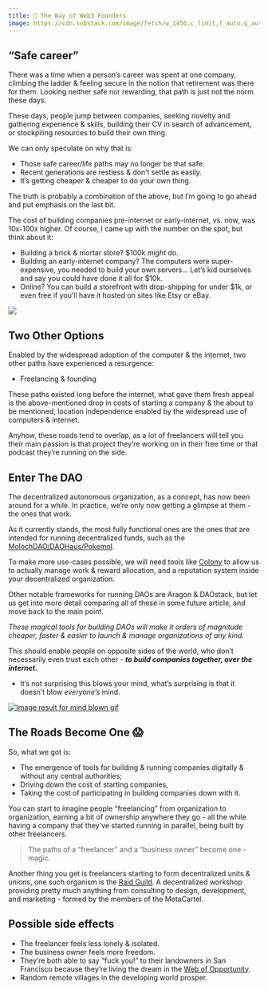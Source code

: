 ```yaml
---
title: 👣 The Way of Web3 Founders
image: https://cdn.substack.com/image/fetch/w_1456,c_limit,f_auto,q_auto:good/https%3A%2F%2Fbucketeer-e05bbc84-baa3-437e-9518-adb32be77984.s3.amazonaws.com%2Fpublic%2Fimages%2F7b0a2888-53a3-4f2d-8dbf-921c83337517_1200x841.jpeg
---
```


## **“Safe career”**

There was a time when a person’s career was spent at one company, climbing the ladder & feeling secure in the notion that retirement was there for them. Looking neither safe nor rewarding, that path is just not the norm these days.

These days, people jump between companies, seeking novelty and gathering experience & skills, building their CV in search of advancement, or stockpiling resources to build their own thing.

We can only speculate on why that is:

-   Those safe career/life paths may no longer be that safe.
-   Recent generations are restless & don’t settle as easily.
-   It’s getting cheaper & cheaper to do your own thing.


The truth is probably a combination of the above, but I’m going to go ahead and put emphasis on the last bit.

The cost of building companies pre-internet or early-internet, vs. now, was 10x-100x higher.
Of course, I came up with the number on the spot, but think about it:

-   Building a brick & mortar store? $100k _might_ do.
-   Building an early-internet company? The computers were super-expensive, you needed to build your own servers… Let’s kid ourselves and say you could have done it all for $10k.
-   Online? You can build a storefront with drop-shipping for under $1k, or even free if you’ll have it hosted on sites like Etsy or eBay.


[![](https://cdn.substack.com/image/fetch/w_1456,c_limit,f_auto,q_auto:good/https%3A%2F%2Fbucketeer-e05bbc84-baa3-437e-9518-adb32be77984.s3.amazonaws.com%2Fpublic%2Fimages%2F7b0a2888-53a3-4f2d-8dbf-921c83337517_1200x841.jpeg)](https://cdn.substack.com/image/fetch/c_limit,f_auto,q_auto:good/https%3A%2F%2Fbucketeer-e05bbc84-baa3-437e-9518-adb32be77984.s3.amazonaws.com%2Fpublic%2Fimages%2F7b0a2888-53a3-4f2d-8dbf-921c83337517_1200x841.jpeg)

## **Two Other Options**

Enabled by the widespread adoption of the computer & the internet, two other paths have experienced a resurgence:

-   Freelancing & founding


These paths existed long before the internet, what gave them fresh appeal is the above-mentioned drop in costs of starting a company & the about to be mentioned, location independence enabled by the widespread use of computers & internet.

Anyhow, these roads tend to overlap, as a lot of freelancers will tell you their main passion is that project they’re working on in their free time or that podcast they’re running on the side.

## **Enter The DAO**

The decentralized autonomous organization, as a concept, has now been around for a while. In practice, we’re only now getting a glimpse at them - the ones that work.

As it currently stands, the most fully functional ones are the ones that are intended for running decentralized funds, such as the [MolochDAO/DAOHaus/Pokemol](https://medium.com/odyssy/one-pokemol-to-rule-them-all-adb65129953e).

To make more use-cases possible, we will need tools like [Colony](https://colony.io/) to allow us to actually manage work & reward allocation, and a reputation system inside your decentralized organization.

Other notable frameworks for running DAOs are Aragon & DAOstack, but let us get into more detail comparing all of these in some future article, and move back to the main point.

_These magical tools for building DAOs will make it orders of magnitude cheaper, faster & easier to launch & manage organizations of any kind._

This should enable people on opposite sides of the world, who don’t necessarily even trust each other - _**to build companies together, over the internet.**_

-   It’s not surprising this blows your mind, what’s surprising is that it doesn’t blow _everyone’s_ mind.


[![Image result for mind blown gif](https://cdn.substack.com/image/fetch/w_1456,c_limit,f_auto,q_auto:good,fl_lossy/https%3A%2F%2Fbucketeer-e05bbc84-baa3-437e-9518-adb32be77984.s3.amazonaws.com%2Fpublic%2Fimages%2F60958cad-f595-4c5d-b6dc-8faead414d69_350x233.gif)](https://cdn.substack.com/image/fetch/c_limit,f_auto,q_auto:good/https%3A%2F%2Fbucketeer-e05bbc84-baa3-437e-9518-adb32be77984.s3.amazonaws.com%2Fpublic%2Fimages%2F60958cad-f595-4c5d-b6dc-8faead414d69_350x233.gif)

## **The Roads Become One 😱**

So, what we got is:

-   The emergence of tools for building & running companies digitally & without any central authorities;
-   Driving down the cost of starting companies,
-   Taking the cost of participating in building companies down with it.


You can start to imagine people “freelancing” from organization to organization, earning a bit of ownership anywhere they go - all the while having a company that they’ve started running in parallel, being built by other freelancers.

> The paths of a “freelancer” and a “business owner” become one - magic.

Another thing you get is freelancers starting to form decentralized units & unions, one such organism is the [Raid Guild](https://raidguild.org/). A decentralized workshop providing pretty much anything from consulting to design, development, and marketing - formed by the members of the MetaCartel.

## **Possible side effects**

-   The freelancer feels less lonely & isolated.
-   The business owner feels more freedom.
-   They’re both able to say “fuck you!” to their landowners in San Francisco because they’re living the dream in the [Web of Opportunity](https://metagame.substack.com/p/narrative-2-the-web-of-opportunity).
-   Random remote villages in the developing world prosper.
